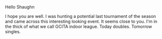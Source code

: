 Hello Shaughn 

I hope you are well. I was hunting a potential last tournament of the season and came across this interesting looking event. It seems close to you. I'm in the thick of what we call GCITA indoor league. Today doubles. Tomorrow singles.
